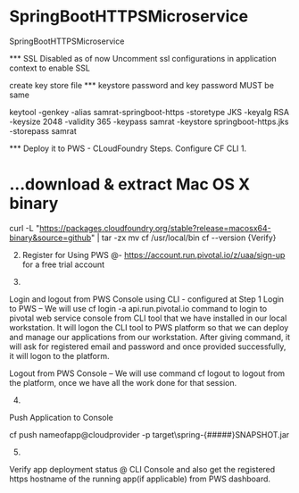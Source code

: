 # SpringBootHTTPSMicroservice
SpringBootHTTPSMicroservice


*** SSL Disabled as of now 
Uncomment ssl configurations in application context to enable SSL

create key store file
*** keystore password and key password MUST be same

keytool -genkey -alias samrat-springboot-https -storetype JKS -keyalg RSA -keysize 2048 -validity 365 -keypass samrat -keystore springboot-https.jks -storepass samrat

*** Deploy it to PWS - CLoudFoundry
Steps.
Configure CF CLI
1.
# ...download & extract Mac OS X binary
curl -L "https://packages.cloudfoundry.org/stable?release=macosx64-binary&source=github" | tar -zx
mv cf /usr/local/bin
cf --version {Verify}


2. Register for Using PWS  @- https://account.run.pivotal.io/z/uaa/sign-up for a free trial account

3.
Login and logout from PWS Console using CLI - configured at Step 1
Login to PWS – We will use cf login -a api.run.pivotal.io command to login to pivotal web service console from CLI tool 
that we have installed in our local workstation. It will logon the CLI tool to PWS platform so that we can deploy 
and manage our applications from our workstation. 
After giving command, it will ask for registered email and password and once provided successfully, it will logon to the platform.

Logout from PWS Console – We will use command cf logout to logout from the platform, once we have all the work done for that session.

4.

Push Application to Console

cf push nameofapp@cloudprovider -p target\spring-{#####}SNAPSHOT.jar

5.

Verify app deployment status @ CLI Console and also get the registered https hostname of the running app(if applicable) from PWS dashboard.

